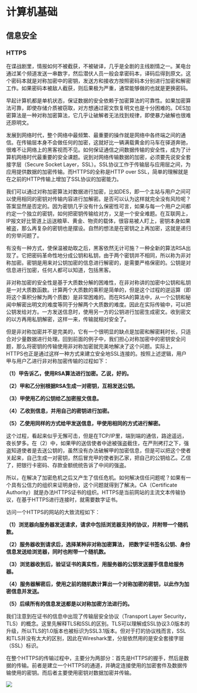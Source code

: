 # 计算机基础

## 信息安全

### HTTPS

在谍战剧里，情报如何不被截获，不被破译，几乎是全剧的主线剧情之一。某电台通过某个频道发送一串数字，然后潜伏人员一般会拿密码本，译码后得到原文。这个密码本就是对称加密中的密钥，发送方和接收方按照密码本分别进行加密和解密工作。如果密码本被敌人截获，则后果极为严重，通常能够做的也就是更换密码。

早起计算机都是单机状态，保证数据的安全依赖于加密算法的可靠性。如果加密算法可靠，即使存储介质被窃取，对方想通过密文恢复明文也是十分困难的。DES加密算法是一种对称加密算法，它几乎让破解者无法找到规律，即使暴力破解也很难还原明文。

发展到网络时代，整个网络中最频繁、最重要的操作就是网络中各终端之间的通信。在传输层本身不会做任何的加密，这就好比一辆满载黄金的马车在驿道奔驰，很难不让网络上的黑客视而不见。如何保证通信之间数据传输的安全性，成为了计算机网络时代最重要的安全课题。说到对网络传输数据的加密，必须要先说安全套接字层（Secure Socket Layer，SSL）。SSL协议工作于传输层与应用层之间，为应用提供数据的加密传输。而HTTPS的全称是HTTP over SSL，简单的理解就是在之前的HTTP传输上增加了SSL协议的加密能力。

我们可以通过对称加密算法对数据进行加密，比如DES，即一个主站与用户之间可以使用相同的密钥对传输内容进行加解密。是否可以认为这样就完全没有风险呢？答案显然是否定的。因为密钥几乎没有什么保密性可言，如果与每一个用户之间都约定一个独立的密钥，如何把密钥传输给对方，又是一个安全难题。在互联网上，IP报文好比管道上运送粮草、黄金、物资的载体，很容易被人盯上，密钥本身如果被盗，那么再复杂的密钥也是摆设。自然的想法是在密钥之上再加密，这就是递归的穷举问题了。

有没有一种方式，使保温被劫取之后，黑客依然无计可施？一种全新的算法RSA出现了。它把密码革命性地分成公钥和私钥，由于两个密钥并不相同，所以称为非对称加密。密钥是用来对公钥加密的信息进行解密的，是需要严格保密的。公钥是对信息进行加密，任何人都可以知道，包括黑客。

非对称加密的安全性是基于大质数分解的困难性，在非对称讲的加密中公钥和私钥是一对大质数函数。计算两个大质数的乘积是简单的，但是这个过程的逆运算（即将这个乘积分解为两个质数）是非常困难的。而在RSA的算法中，从一个公钥和秘闻中解密出明文的难度等同于分解两个大质数的难度。因此在实际传输中，可以把公钥发给对方。一方发送信息时，使用另一方的公钥进行加密生成密文。收到密文的以方再用私钥解密，这样一来，传输就相对安全了。

但是非对称加密并不是完美的，它有一个很明显的缺点是加密和解密耗时长，只适合对少量数据进行处理。回到前面的例子中，我们担心对称加密中的密钥安全问题，那么将密钥的传输使用非对称加密就完美地解决了这个问题。实际上，HTTPS也正是通过这样一种方式来建立安全地SSL连接的。按照上述逻辑，用户甲与用户乙进行非对称加密传输的过程如下：

**（1）甲告诉乙，使用RSA算法进行加密。乙说，好的。**

**（2）甲和乙分别根据RSA生成一对密钥，互相发送公钥。**

**（3）甲使用乙的公钥给乙加密报文信息。**

**（4）乙收到信息，并用自己的密钥进行加密。**

**（5）乙使用同样的方式给甲发送信息，甲使用相同的方式进行解密。**

这个过程，看起来似乎无懈可击，但是在TCP/IP里，端到端的通信，路途遥远，夜长梦多。在（2）中，如果甲的送信使者中途被强盗截住，在严刑拷打之下，强盗知道使者是去送公钥的，虽然没有办法破解甲的加密信息，但是可以把这个使者关起来，自己生成一对密钥，然后冒充甲的使者到乙家，把自己的公钥给乙。乙信了，把银行卡密码、存款金额统统告诉了中间的强盗。

所以，在解决了加密危机之后又产生了信任危机。如何解决信任问题呢？如果有一个具有公信力的组织来证明身份，这个问题就得到了解决。CA（Certificate Authority）就是办法HTTPS证书的组织。HTTPS是当前网站的主流文本传输协议，在基于HTTPS进行连接时，就需要数字证书。

访问一个HTTPS的网站的大致流程如下：

**（1）浏览器向服务器发送请求，请求中包括浏览器支持的协议，并附带一个随机数。**

**（2）服务器收到请求后，选择某种非对称加密算法， 把数字证书签名公钥、身份信息发送给浏览器，同时也附带一个随机数。**

**（3）浏览器收到后，验证证书的真实性，用服务器的公钥发送握手信息给服务器。**

**（4）服务器解密后，使用之前的随机数计算出一个对称加密的密钥，以此作为加密信息并发送。**

**（5）后续所有的信息发送都是以对称加密方法进行的。**

我们注意到在证书的信息中出现了传输层安全协议（Transport Layer Security，TLS）的概念。这里先解释TLS和SSL的区别。TLS可以理解成SSL协议3.0版本的升级，所以TLS的1.0版本也被标识为SSL3.1版本。但对于打的协议栈而言，SSL和TLS并没有太大的区别，因此在Wireshark里，分层依然用的是安全套接字层（SSL）标识。

在整个HTTPS的传输过程中，主要分为两部分：首先是HTTPS的握手，然后是数据的传输。前者是建立一个HTTPS的通道，并确定连接使用的加密套件及数据传输使用的密钥。而后者主要使用密钥对数据加密并传输。

![](https://images.cnblogs.com/cnblogs_com/ttltry-air/201208/201208201734403507.png)

